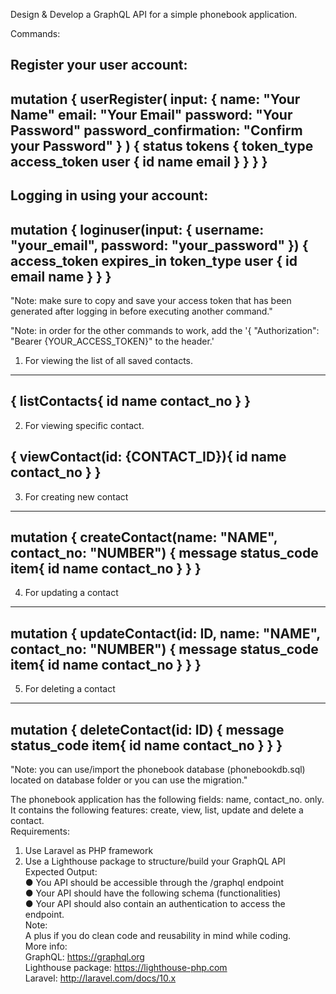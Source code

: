 Design & Develop a GraphQL API
for a simple phonebook application.


Commands:<br>

Register your user account:<br>
-------------------------------------------------
mutation {
  userRegister(
    input: {
      name: "Your Name"
      email: "Your Email"
      password: "Your Password"
      password_confirmation: "Confirm your Password"
    }
  ) {
    status
    tokens {
      token_type
      access_token
      user {
	  id
          name
	  email
      }
    }
  }
}
-------------------------------------------------

Logging in using your account:<br>
-------------------------------------------------
mutation {
  loginuser(input: { username: "your_email", password: "your_password" }) {
    access_token
    expires_in
    token_type
    user {
      id
      email
      name
    }
  }
}
-------------------------------------------------
"Note: make sure to copy and save your access token that has been generated after logging in before executing another command."<br>


"Note: in order for the other commands to work, add the '{ "Authorization": "Bearer {YOUR_ACCESS_TOKEN}" to the header.'<br>
1. For viewing the list of all saved contacts.
-------------------------------------------------
{
  listContacts{
    id
    name
    contact_no
  }
}
-------------------------------------------------
2. For viewing specific contact.

{
  viewContact(id: {CONTACT_ID}){
    id
    name
    contact_no
  }
}
-------------------------------------------------
3. For creating new contact
-------------------------------------------------
mutation {
  createContact(name: "NAME", contact_no: "NUMBER") {
    message
    status_code
    item{
      id
      name
      contact_no
    }
  }
}
-------------------------------------------------
4. For updating a contact
-------------------------------------------------
mutation {
  updateContact(id: ID, name: "NAME", contact_no: "NUMBER") {
    message
    status_code
    item{
      id
      name
      contact_no
    }
  }
}
-------------------------------------------------
5. For deleting a contact
-----------------------------------------------
mutation {
  deleteContact(id: ID) {
    message
    status_code
    item{
      id
      name
      contact_no
    }
  }
}
-------------------------------------------------
"Note: you can use/import the phonebook database (phonebookdb.sql) located on database folder or you can use the migration."


The phonebook application has the following fields: name, contact_no. only.<br>
It contains the following features: create, view, list, update and delete a contact.<br>
Requirements:<br>
1. Use Laravel as PHP framework<br>
2. Use a Lighthouse package to structure/build your GraphQL API<br>
Expected Output:<br>
● You API should be accessible through the /graphql endpoint<br>
● Your API should have the following schema (functionalities)<br>
● Your API should also contain an authentication to access the endpoint.<br>
Note:<br>
A plus if you do clean code and reusability in mind while coding.<br>
More info:<br>
GraphQL: https://graphql.org<br>
Lighthouse package: https://lighthouse-php.com<br>
Laravel: http://laravel.com/docs/10.x<br>



